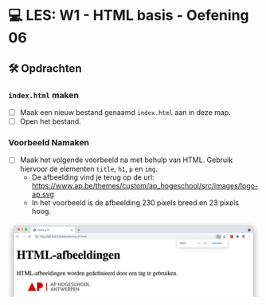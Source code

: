 # 💻 LES: W1 - HTML basis - Oefening 06

## 🛠️ Opdrachten

### `index.html` maken

 - [ ] Maak een nieuw bestand genaamd `index.html` aan in deze map.
 - [ ] Open het bestand.

### Voorbeeld Namaken

- [ ] Maak het volgende voorbeeld na met behulp van HTML. Gebruik hiervoor de elementen `title`, `h1`, `p` en `img`.
  - De afbeelding vind je terug op de url: https://www.ap.be/themes/custom/ap_hogeschool/src/images/logo-ap.svg
  - In het voorbeeld is de afbeelding 230 pixels breed en 23 pixels hoog.

![Alt text](image.png)